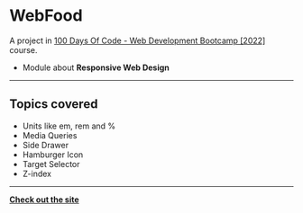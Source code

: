 # WebFood

A project in [100 Days Of Code - Web Development Bootcamp [2022]](https://www.udemy.com/course/100-days-of-code-web-development-bootcamp/) course.

- Module about **Responsive Web Design**

---

## Topics covered

- Units like em, rem and %
- Media Queries
- Side Drawer
- Hamburger Icon
- Target Selector
- Z-index

---

[**Check out the site**](https://b-joyy.github.io/Food-Page/)

